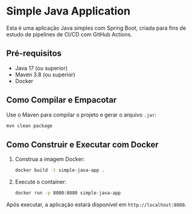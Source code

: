 # Simple Java Application

Esta é uma aplicação Java simples com Spring Boot, criada para fins de estudo de pipelines de CI/CD com GitHub Actions.

## Pré-requisitos

- Java 17 (ou superior)
- Maven 3.8 (ou superior)
- Docker

## Como Compilar e Empacotar

Use o Maven para compilar o projeto e gerar o arquivo `.jar`:
```bash
mvn clean package
```

## Como Construir e Executar com Docker

1. Construa a imagem Docker:
   ```bash
   docker build -t simple-java-app .
   ```
2. Execute o container:
   ```bash
   docker run -p 8080:8080 simple-java-app
   ```

Após executar, a aplicação estará disponível em `http://localhost:8080`.

